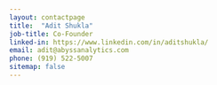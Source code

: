 ```yaml
---
layout: contactpage
title:  "Adit Shukla"
job-title: Co-Founder
linked-in: https://www.linkedin.com/in/aditshukla/
email: adit@abyssanalytics.com
phone: (919) 522-5007
sitemap: false
---
```


